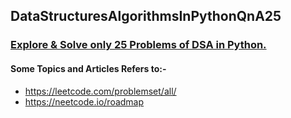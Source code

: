 ## DataStructuresAlgorithmsInPythonQnA25

### [Explore & Solve only 25 Problems of DSA in Python.](DSA-25-Questions-Patterns.md)
#### Some Topics and Articles Refers to:-
- https://leetcode.com/problemset/all/
- https://neetcode.io/roadmap